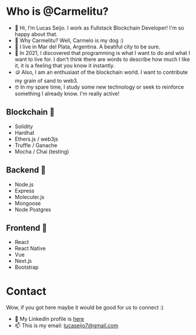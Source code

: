  # Who is @Carmelitu?
- 👋 Hi, I’m Lucas Seijo. I work as Fullstack Blockchain Developer! I'm so happy about that.
- 🐩 Why Carmelitu? Well, Carmelo is my dog :)
- 🌊 I live in Mar del Plata, Argentina. A beatiful city to be sure.
- 💎 In 2021, I discovered that programming is what I want to do and what I want to live for. I don't think there are words to describe how much I like it, it is a feeling that you know it instantly.
- 🪙 Also, I am an enthusiast of the blockchain world. I want to contribute my grain of sand to web3.
- 🤓 In my spare time, I study some new technology or seek to reinforce something I already know. I'm really active!

## Blockchain 🤍

- Solidity
- Hardhat
- Ethers.js / web3js
- Truffle / Ganache
- Mocha / Chai (testing)

## Backend 🖤

- Node.js
- Express
- Moleculer.js
- Mongoose
- Node Postgres

## Frontend 💚

- React
- React Native
- Vue
- Next.js
- Bootstrap

# Contact

Wow, if you got here maybe it would be good for us to connect :)

- 🔗 My LinkedIn profile is [here](https://www.linkedin.com/in/lucas-seijo/)
- 📫 This is my email: lucaseijo7@gmail.com

<!---
Carmelitu/Carmelitu is a ✨ special ✨ repository because its `README.md` (this file) appears on your GitHub profile.
You can click the Preview link to take a look at your changes.
--->
